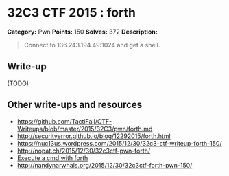 # 32C3 CTF 2015 : forth

**Category:** Pwn
**Points:** 150
**Solves:** 372
**Description:**

> Connect to 136.243.194.49:1024 and get a shell.


## Write-up

(TODO)

## Other write-ups and resources

* <https://github.com/TactiFail/CTF-Writeups/blob/master/2015/32C3/pwn/forth.md>
* <http://securityerror.github.io/blog/12292015/forth.html>
* <https://nuc13us.wordpress.com/2015/12/30/32c3-ctf-writeup-forth-150/>
* <http://nopat.ch/2015/12/30/32c3ctf-pwn-forth/>
* [Execute a cmd with forth](http://rosettacode.org/wiki/Execute_a_system_command#Forth)
* <http://nandynarwhals.org/2015/12/30/32c3ctf-forth-pwn-150/>
